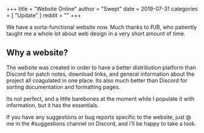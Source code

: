 +++
title = "Website Online"
author = "Swept"
date = 2019-07-31
categories = [
	"Update"
]
reddit = ""
+++

We have a sorta-functional website now. Much thanks to PJB, who patiently taught me a whole lot about web design in a very short amount of time.

<!--more-->

## Why a website?

The website was created in order to have a better distribution platform than Discord for patch notes, download links, and general information about the project all coagulated in one place. Its also much better than Discord for sorting documentation and formatting pages.

Its not perfect, and a little barebones at the moment while I populate it with information, but it has the essentials.

If you have any suggestions or bug reports specific to the website, just @ me in the #suggestions channel on Discord, and i'll be happy to take a look.
